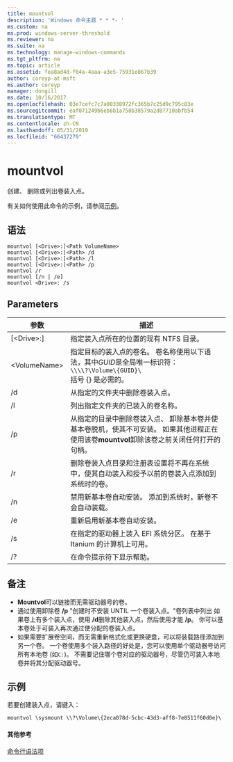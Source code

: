 ```yaml
---
title: mountvol
description: 'Windows 命令主题 * * *- '
ms.custom: na
ms.prod: windows-server-threshold
ms.reviewer: na
ms.suite: na
ms.technology: manage-windows-commands
ms.tgt_pltfrm: na
ms.topic: article
ms.assetid: fea8ad4d-f04a-4aaa-a3e5-75931e867b39
author: coreyp-at-msft
ms.author: coreyp
manager: dongill
ms.date: 10/16/2017
ms.openlocfilehash: 03e7cefc7c7a00338972fc365b7c25d9c795c83e
ms.sourcegitcommit: eaf071249b6eb6b1a758b38579a2d87710abfb54
ms.translationtype: MT
ms.contentlocale: zh-CN
ms.lasthandoff: 05/31/2019
ms.locfileid: "66437279"
---
```

# <a name="mountvol"></a>mountvol



创建、 删除或列出卷装入点。

有关如何使用此命令的示例，请参阅[示例](#BKMK_examples)。

## <a name="syntax"></a>语法

```
mountvol [<Drive>:]<Path VolumeName>
mountvol [<Drive>:]<Path> /d
mountvol [<Drive>:]<Path> /l
mountvol [<Drive>:]<Path> /p
mountvol /r
mountvol [/n | /e]
mountvol <Drive>: /s
```

## <a name="parameters"></a>Parameters

|     参数     |                                                                                                                           描述                                                                                                                            |
|-------------------|------------------------------------------------------------------------------------------------------------------------------------------------------------------------------------------------------------------------------------------------------------------|
| [\<Drive>:]<Path> |                                                                                             指定装入点所在的位置的现有 NTFS 目录。                                                                                             |
|   \<VolumeName>   |                     指定目标的装入点的卷名。 卷名称使用以下语法，其中*GUID*是全局唯一标识符：</br>`\\\\?\Volume\{GUID}\`</br>括号 {} 是必需的。                      |
|        /d         |                                                                                                    从指定的文件夹中删除卷装入点。                                                                                                     |
|        /l         |                                                                                                     列出指定文件夹的已装入的卷名称。                                                                                                      |
|        /p         | 从指定的目录中删除卷装入点、 卸除基本卷并使基本卷脱机，使其不可安装。 如果其他进程正在使用该卷**mountvol**卸除该卷之前关闭任何打开的句柄。 |
|        /r         |             删除卷装入点目录和注册表设置将不再在系统中，使其自动装入和授予以前的卷装入点添加到系统时的卷。              |
|        /n         |                                                                      禁用新基本卷自动安装。 添加到系统时，新卷不会自动装载。                                                                       |
|        /e         |                                                                                                       重新启用新基本卷自动安装。                                                                                                        |
|        /s         |                                                                                在指定的驱动器上装入 EFI 系统分区。 在基于 Itanium 的计算机上可用。                                                                                |
|        /?         |                                                                                                               在命令提示符下显示帮助。                                                                                                               |

## <a name="remarks"></a>备注

-   **Mountvol**可以链接而无需驱动器号的卷。
-   通过使用卸除卷 **/p** "创建时不安装 UNTIL 一个卷装入点。"卷列表中列出 如果卷上有多个装入点，使用 **/d**删除其他装入点，然后使用才能 **/p**。 你可以基本卷处于可装入再次通过使分配的卷装入点。
-   如果需要扩展卷空间，而无需重新格式化或更换硬盘，可以将装载路径添加到另一个卷。 一个卷使用多个装入路径的好处是，您可以使用单个驱动器号访问所有本地卷 (如`C:`)。 不需要记住哪个卷对应的驱动器号，尽管仍可装入本地卷并将其分配驱动器号。

## <a name="BKMK_examples"></a>示例

若要创建装入点，请键入：
```
mountvol \sysmount \\?\Volume\{2eca078d-5cbc-43d3-aff8-7e8511f60d0e}\
```

#### <a name="additional-references"></a>其他参考

[命令行语法项](command-line-syntax-key.md)